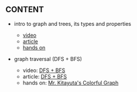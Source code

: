 ## CONTENT

- intro to graph and trees, its types and properties
  - [video](https://www.youtube.com/watch?v=LFKZLXVO-Dg)
  - [article](https://www.datacamp.com/tutorial/introduction-to-graph-theory)
  - [hands on](https://codeforces.com/contest/1209/problem/D)

- graph traversal (DFS + BFS)
  - video: [DFS + BFS](https://www.youtube.com/watch?v=pcKY4hjDrxk&list=PLDN4rrl48XKpZkf03iYFl-O29szjTrs_O&index=61)
  - article: [DFS + BFS](https://www.w3schools.com/dsa/dsa_algo_graphs_traversal.php)
  - hands on: [Mr. Kitayuta's Colorful Graph](https://codeforces.com/contest/505/problem/B)
